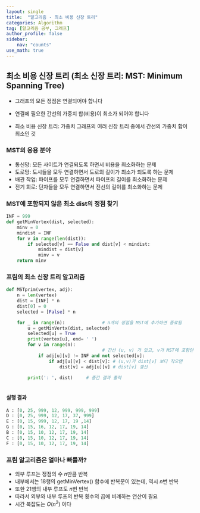 ```yaml
---
layout: single
title:  "알고리즘 - 최소 비용 신장 트리"
categories: Algorithm
tag: [알고리즘 공부, 그래프]
author_profile: false
sidebar: 
    nav: "counts"
use_math: true
---
```


## 최소 비용 신장 트리 (최소 신장 트리: MST: Minimum Spanning Tree)

- 그래프의 모든 정점은 연결되어야 합니다
- 연결에 필요한 간선의 가중치 합(비용)이 최소가 되어야 합니다

- 최소 비용 신장 트리: 가중치 그래프의 여러 신장 트리 중에서 간선의 가중치 합이 최소인 것

### MST의 응용 분야

- 통신망: 모든 사이트가 연결되도록 하면서 비용을 최소화하는 문제
- 도로망: 도시들을 모두 연결하면서 도로의 길이가 최소가 되도록 하는 문제
- 배관 작업: 파이프를 모두 연결하면서 파이프의 길이를 최소화하는 문제
- 전기 회로: 단자들을 모두 연결하면서 전선의 길이를 최소화하는 문제

### MST에 포함되지 않은 최소 dist의 정점 찾기

```python
INF = 999
def getMinVertex(dist, selected):
    minv = 0
    mindist = INF
    for v in range(len(dist)):
        if selected[v] == False and dist[v] < mindist:
            mindist = dist[v]
            minv = v
    return minv     
```

### 프림의 최소 신장 트리 알고리즘

```python
def MSTprim(vertex, adj):
    n = len(vertex)
    dist = [INF] * n
    dist[0] = 0
    selected = [False] * n

    for _ in range(n):              # n개의 정점을 MST에 추가하면 종료됨
        u = getMinVertx(dist, selected)
        selected[u] = True
        print(vertex[u], end= ' ')
        for v in range(n):
                                    # 간선 (u, v) 가 있고, v가 MST에 포함안되면
            if adj[u][v] != INF and not selected[v]:
                if adj[u][v] < dist[v]: # (u,v)가 dist[v] 보다 작으면
                    dist[v] = adj[u][v] # dist[v] 갱신

        print(': ', dist)     # 중간 결과 출력
            
```

#### 실행 결과

```python
A : [0, 25, 999, 12, 999, 999, 999] 
D : [0, 25, 999, 12, 17, 37, 999]
E : [0, 15, 999, 12, 17, 19 ,14]
G : [0, 15, 16, 12, 17, 19, 14]
B : [0, 15, 10, 12, 17, 19, 14]
C : [0, 15, 10, 12, 17, 19, 14]
F : [0, 15, 10, 12, 17, 19, 14]
```

### 프림 알고리즘은 얼마나 빠를까?

- 외부 루프는 정점의 수 $n$만큼 반복
- 내부에서는 18행의 getMinVertex() 함수에 반복문이 있는데, 역시 $n$번 반복
- 또한 21행의 내부 루프도 $n$번 반복
- 따라서 외부와 내부 루프의 반복 횟수의 곱에 비례하는 연산이 필요
- 시간 복잡도는 $O(n^2)$ 이다